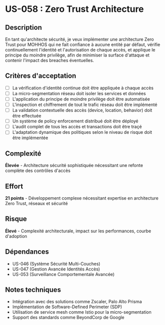 # US-058 : Zero Trust Architecture

## Description
En tant qu'architecte sécurité, je veux implémenter une architecture Zero Trust pour MOHHOS qui ne fait confiance à aucune entité par défaut, vérifie continuellement l'identité et l'autorisation de chaque accès, et applique le principe du moindre privilège, afin de minimiser la surface d'attaque et contenir l'impact des breaches éventuelles.

## Critères d'acceptation
- [ ] La vérification d'identité continue doit être appliquée à chaque accès
- [ ] La micro-segmentation réseau doit isoler les services et données
- [ ] L'application du principe de moindre privilège doit être automatisée
- [ ] L'inspection et chiffrement de tout le trafic réseau doit être implémenté
- [ ] La validation contextuelle des accès (device, location, behavior) doit être effectuée
- [ ] Un système de policy enforcement distribué doit être déployé
- [ ] L'audit complet de tous les accès et transactions doit être traçé
- [ ] L'adaptation dynamique des politiques selon le niveau de risque doit être implémentée

## Complexité
**Élevée** - Architecture sécurité sophistiquée nécessitant une refonte complète des contrôles d'accès

## Effort
**21 points** - Développement complexe nécessitant expertise en architecture Zero Trust, réseaux et sécurité

## Risque
**Élevé** - Complexité architecturale, impact sur les performances, courbe d'adoption

## Dépendances
- US-046 (Système Sécurité Multi-Couches)
- US-047 (Gestion Avancée Identités Accès)
- US-053 (Surveillance Comportementale Avancée)

## Notes techniques
- Intégration avec des solutions comme Zscaler, Palo Alto Prisma
- Implémentation de Software-Defined Perimeter (SDP)
- Utilisation de service mesh comme Istio pour la micro-segmentation
- Support des standards comme BeyondCorp de Google